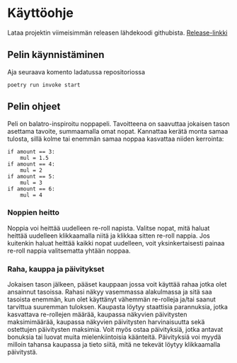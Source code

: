 # Käyttöohje
Lataa projektin viimeisimmän releasen lähdekoodi githubista. [Release-linkki](https://github.com/Mrivu/Ohjelmistotekniikka/releases/tag/Final-release)

## Pelin käynnistäminen
Aja seuraava komento ladatussa repositoriossa

```
poetry run invoke start
```

## Pelin ohjeet 
Peli on balatro-inspiroitu noppapeli. Tavoitteena on saavuttaa jokaisen tason asettama tavoite, summaamalla omat nopat.
Kannattaa kerätä monta samaa tulosta, sillä kolme tai enemmän samaa noppaa kasvattaa niiden kerrointa:
```
if amount == 3:
    mul = 1.5
if amount == 4:
    mul = 2
if amount == 5:
    mul = 3
if amount == 6:
    mul = 4
```

### Noppien heitto
Noppia voi heittää uudelleen re-roll napista. Valitse nopat, mitä haluat heittää uudelleen klikkaamalla niitä ja klikkaa sitten re-roll nappia. Jos kuitenkin haluat heittää kaikki nopat uudelleen, voit yksinkertaisesti painaa re-roll nappia valitsematta yhtään noppaa.

### Raha, kauppa ja päivitykset
Jokaisen tason jälkeen, pääset kauppaan jossa voit käyttää rahaa jotka olet ansainnut tasoissa. Rahasi näkyy vasemmassa alakulmassa ja sitä saa tasoista enemmän, kun olet käyttänyt vähemmän re-rolleja ja/tai saanut tarvittua suuremman tuloksen. Kaupasta löytyy staattisia parannuksia, jotka kasvattava re-rollejen määrää, kaupassa näkyvien päivitysten maksimimäärää, kaupassa näkyvien päivitysten harvinaisuutta sekä ostettujen päivitysten maksimia. Voit myös ostaa päivityksiä, jotka antavat bonuksia tai luovat muita mielenkiintoisia käänteitä. Päivityksiä voi myydä milloin tahansa kaupassa ja tieto siitä, mitä ne tekevät löytyy klikkaamalla päivitystä.